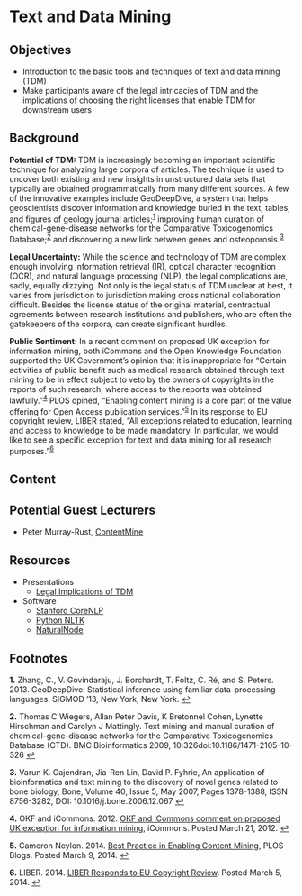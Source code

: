 # Text and Data Mining

## Objectives

- Introduction to the basic tools and techniques of text and data mining (TDM)
- Make participants aware of the legal intricacies of TDM and the implications of choosing the right licenses that enable TDM for downstream users

## Background

**Potential of TDM:** TDM is increasingly becoming an important scientific technique for analyzing large corpora of articles. The technique is used to uncover both existing and new insights in unstructured data sets that typically are obtained programmatically from many different sources. A few of the innovative examples include GeoDeepDive, a system that helps geoscientists discover information and knowledge buried in the text, tables, and figures of geology journal articles;<sup id="a1">[1](#f1)</sup> improving human curation of chemical-gene-disease networks for the Comparative Toxicogenomics Database;<sup id="a2">[2](#f2)</sup> and discovering a new link between genes and osteoporosis.<sup id="a3">[3](#f3)</sup>

**Legal Uncertainty:** While the science and technology of TDM are complex enough involving information retrieval (IR), optical character recognition (OCR), and natural language processing (NLP), the legal complications are, sadly, equally dizzying. Not only is the legal status of TDM unclear at best, it varies from jurisdiction to jurisdiction making cross national collaboration difficult. Besides the license status of the original material, contractual agreements between research institutions and publishers, who are often the gatekeepers of the corpora, can create significant hurdles. 

**Public Sentiment:** In a recent comment on proposed UK exception for information mining, both iCommons and the Open Knowledge Foundation supported the UK Government’s opinion that it is inappropriate for “Certain activities of public benefit such as medical research obtained through text mining to be in effect subject to veto by the owners of copyrights in the reports of such research, where access to the reports was obtained lawfully.”<sup id="a4">[4](#f4)</sup> PLOS opined, “Enabling content mining is a core part of the value offering for Open Access publication services.”<sup id="a5">[5](#f5)</sup> In its response to EU copyright review, LIBER stated, “All exceptions related to education, learning and access to knowledge to be made mandatory. In particular, we would like to see a specific exception for text and data mining for all research purposes.”<sup id="a6">[6](#f6)</sup>

## Content

## Potential Guest Lecturers

- Peter Murray-Rust, [ContentMine](https://contentmine.org)

## Resources

- Presentations
    - [Legal Implications of TDM](http://punkish.org/Legal-Implications-of-TDM)
- Software
    - [Stanford CoreNLP](https://stanfordnlp.github.io/CoreNLP/)
    - [Python NLTK](http://www.nltk.org)
    - [NaturalNode](https://github.com/NaturalNode/natural)

## Footnotes

<b id="f1">1.</b> Zhang, C., V. Govindaraju, J. Borchardt, T. Foltz, C. Ré, and S. Peters. 2013. GeoDeepDive: Statistical inference using familiar data-processing languages. SIGMOD ’13, New York, New York. [↩](#a1)

<b id="f2">2.</b> Thomas C Wiegers, Allan Peter Davis, K Bretonnel Cohen, Lynette Hirschman and Carolyn J Mattingly. Text mining and manual curation of chemical-gene-disease networks for the Comparative Toxicogenomics Database (CTD). BMC Bioinformatics 2009, 10:326doi:10.1186/1471-2105-10-326 [↩](#a2)

<b id="f3">3.</b> Varun K. Gajendran, Jia-Ren Lin, David P. Fyhrie, An application of bioinformatics and text mining to the discovery of novel genes related to bone biology, Bone, Volume 40, Issue 5, May 2007, Pages 1378-1388, ISSN 8756-3282, DOI: 10.1016/j.bone.2006.12.067 [↩](#a3)

<b id="f4">4.</b> OKF and iCommons. 2012. [OKF and iCommons comment on proposed UK exception for information mining](http://icommons.org/okf-and-icommons-comment-on-proposed-uk-exception-for-information-mining), iCommons. Posted March 21, 2012. [↩](#a4)

<b id="f5">5.</b> Cameron Neylon. 2014. [Best Practice in Enabling Content Mining](http://blogs.plos.org/opens/2014/03/09/best-practice-enabling-content-mining/), PLOS Blogs. Posted March 9, 2014. [↩](#a5)

<b id="f6">6.</b> LIBER. 2014. [LIBER Responds to EU Copyright Review](http://libereurope.eu/news/liber-responds-to-eu-copyright-review). Posted March 5, 2014. [↩](#a6)